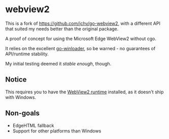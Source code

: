 # webview2

This is a fork of https://github.com/jchv/go-webview2, with a different API that suited my needs better than the original package.

A proof of concept for using the Microsoft Edge WebView2 without cgo.

It relies on the excellent [go-winloader](https://github.com/jchv/go-winloader), so be warned - no guarantees of API/runtime stability.

My initial testing deemed it _stable enough_, though.

## Notice

This requires you to have the [WebView2 runtime](https://developer.microsoft.com/en-us/microsoft-edge/webview2/) installed, as it doesn't ship with Windows.

## Non-goals

* EdgeHTML fallback
* Support for other platforms than Windows
